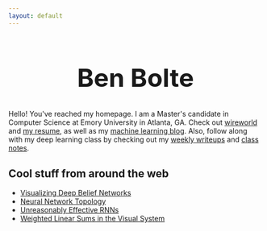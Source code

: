 ```yaml
---
layout: default
---
```


<h1 style="text-align: center; width: 100%; font-size: 50px;">Ben Bolte</h1>

Hello! You've reached my homepage. I am a Master's candidate in Computer Science at Emory University in Atlanta, GA. Check out <a href="/resources/misc/wireworld.html" target="_blank">wireworld</a> and <a href="/resume" target="_blank">my resume</a>, as well as my <a href="/ml">machine learning blog</a>. Also, follow along with my deep learning class by checking out my <a href="https://docs.google.com/document/d/1MButDhERC9JEytOe6DdtsYUYN-CbbXoJWS0R0_9v7Lc/edit?usp=sharing">weekly writeups</a> and <a href="https://docs.google.com/document/d/1ac4tRDh1SmDv3AdqwnIyVf8rtdGlLH3TLlEDX5LD-ow/edit?usp=sharing">class notes</a>.

## Cool stuff from around the web
 - [Visualizing Deep Belief Networks](https://www.cs.toronto.edu/~hinton/adi/index.htm)
 - [Neural Network Topology](http://colah.github.io/posts/2014-03-NN-Manifolds-Topology/)
 - [Unreasonably Effective RNNs](http://karpathy.github.io/2015/05/21/rnn-effectiveness/)
 - [Weighted Linear Sums in the Visual System](http://m.jneurosci.org/content/35/39/13402.full.pdf)


